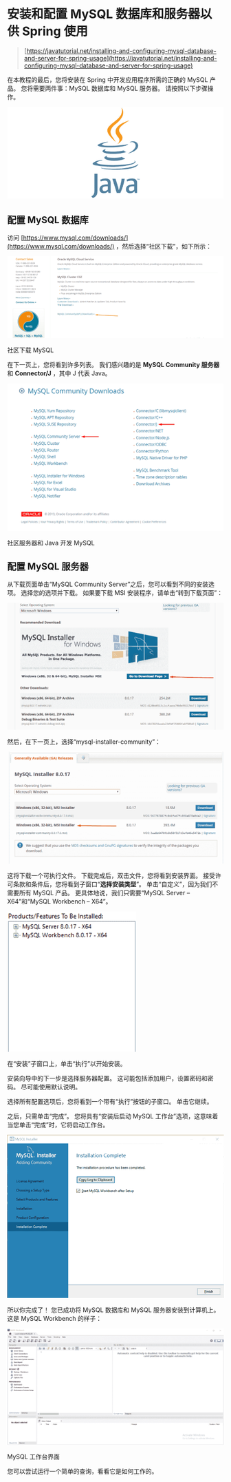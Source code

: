 # 安装和配置 MySQL 数据库和服务器以供 Spring 使用

> [https://javatutorial.net/installing-and-configuring-mysql-database-and-server-for-spring-usage](https://javatutorial.net/installing-and-configuring-mysql-database-and-server-for-spring-usage)

在本教程的最后，您将安装在 Spring 中开发应用程序所需的正确的 MySQL 产品。 您将需要两件事：MySQL 数据库和 MySQL 服务器。 请按照以下步骤操作。

![java-featured-image](img/e0db051dedc1179e7424b6d998a6a772.jpg)

## 配置 MySQL 数据库

访问 [https://www.mysql.com/downloads/](https://www.mysql.com/downloads/) ，然后选择“社区下载”，如下所示：

![Community Downloads MySQL](img/470bd821e7b7a7883a1199046ca0e7f3.jpg)

社区下载 MySQL

在下一页上，您将看到许多列表。 我们感兴趣的是 **MySQL Community 服务器**和 **Connector/J** ，其中 J 代表 Java。

![Community server and Java development MySQL](img/f144b5b6c5eae479f38a45a033ac9e3d.jpg)

社区服务器和 Java 开发 MySQL

## 配置 MySQL 服务器

从下载页面单击“MySQL Community Server”之后，您可以看到不同的安装选项。 选择您的选项并下载。 如果要下载 MSI 安装程序，请单击“转到下载页面”：

![Download Page MySQL](img/318501579e6b4b5e413fba18672a66f9.jpg)

然后，在下一页上，选择“mysql-installer-community”：

![MSI installer MySQL](img/3e9abdcc1bcaf6e017f637a5ef1434d7.jpg)

这将下载一个可执行文件。 下载完成后，双击文件，您将看到安装界面。 接受许可条款和条件后，您将看到子窗口“**选择安装类型**”。 单击“自定义”，因为我们不需要所有 MySQL 产品。 更具体地说，我们只需要“MySQL Server – X64”和“MySQL Workbench – X64”。

![Products and Features to be installed MySQL](img/675f7f64d554ada764f839632689f9aa.jpg)

在“安装”子窗口上，单击“执行”以开始安装。

安装向导中的下一步是选择服务器配置。 这可能包括添加用户，设置密码和密码。 尽可能使用默认说明。

选择所有配置选项后，您将看到一个带有“执行”按钮的子窗口。 单击它继续。

之后，只需单击“完成”。 您将具有“安装后启动 MySQL 工作台”选项，这意味着当您单击“完成”时，它将启动工作台。

![Installation Complete MySQL](img/f292a82efd9586cb69f4ff811cd05e57.jpg)

所以你完成了！ 您已成功将 MySQL 数据库和 MySQL 服务器安装到计算机上。 这是 MySQL Workbench 的样子：

![MySQL workbench interface](img/014550f376054e80f92b784dad416a1e.jpg)

MySQL 工作台界面

您可以尝试运行一个简单的查询，看看它是如何工作的。